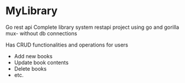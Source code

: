 # MyLibrary
Go rest api
Complete library system restapi project using go and gorilla mux- without db connections

Has CRUD functionalities and operations for users

- Add new books
- Update book contents
- Delete books
- etc.
